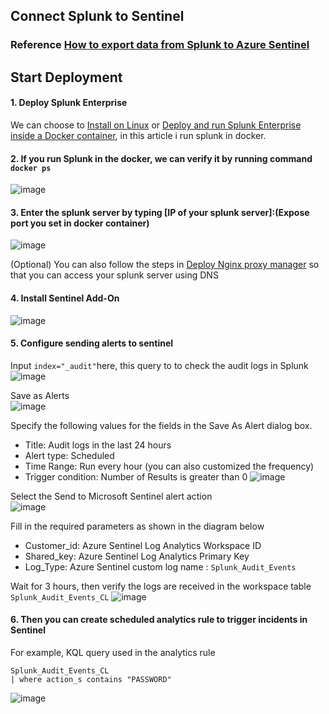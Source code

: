## Connect Splunk to Sentinel

### Reference [How to export data from Splunk to Azure Sentinel](https://techcommunity.microsoft.com/t5/microsoft-sentinel-blog/how-to-export-data-from-splunk-to-azure-sentinel/ba-p/1891237)

## Start Deployment
#### 1. Deploy Splunk Enterprise
We can choose to [Install on Linux](https://docs.splunk.com/Documentation/Splunk/9.0.4/Installation/InstallonLinux) or [Deploy and run Splunk Enterprise inside a Docker container](https://docs.splunk.com/Documentation/Splunk/8.0.5/Installation/DeployandrunSplunkEnterpriseinsideDockercontainers), in this article i run splunk in docker.

#### 2. If you run Splunk in the docker, we can verify it by running command `docker ps`
![image](https://github.com/guguji666666/GJS-Sentinel-Tips/assets/96930989/40873131-6552-4f40-aa8e-cd0ed3ed5218)

#### 3. Enter the splunk server by typing [IP of your splunk server]:(Expose port you set in docker container)
![image](https://github.com/guguji666666/GJS-Sentinel-Tips/assets/96930989/6b1db5fd-8711-4f6a-88f9-5cf74872b120)

(Optional) You can also follow the steps in [Deploy Nginx proxy manager](https://github.com/guguji666666/Docker) so that you can access your splunk server using DNS

#### 4. Install Sentinel Add-On
![image](https://github.com/guguji666666/GJS-Sentinel-Tips/assets/96930989/999a3550-4ca9-4eee-9db0-f8ff25bc4c73)

#### 5. Configure sending alerts to sentinel
Input `index="_audit"`here, this query to to check the audit logs in Splunk
![image](https://github.com/guguji666666/GJS-Sentinel-Tips/assets/96930989/e6772e32-1bec-4d0c-b22f-13fafad440c7)

Save as Alerts <br>
![image](https://github.com/guguji666666/GJS-Sentinel-Tips/assets/96930989/1c9f1785-c7fd-49fa-bb8b-575c8d3673a5)

Specify the following values for the fields in the Save As Alert dialog box.
* Title: Audit logs in the last 24 hours
* Alert type: Scheduled
* Time Range: Run every hour (you can also customized the frequency)
* Trigger condition: Number of Results is greater than 0
![image](https://github.com/guguji666666/GJS-Sentinel-Tips/assets/96930989/fd27c067-14d9-46d6-a725-35e62cdcc376)

Select the Send to Microsoft Sentinel alert action <br>
![image](https://github.com/guguji666666/GJS-Sentinel-Tips/assets/96930989/00f236a6-02fc-493f-9c47-9b861cc2a964)

Fill in the required parameters as shown in the diagram below
* Customer_id: Azure Sentinel Log Analytics Workspace ID
* Shared_key: Azure Sentinel Log Analytics Primary Key
* Log_Type: Azure Sentinel custom log name : `Splunk_Audit_Events`

Wait for 3 hours, then verify the logs are received in the workspace table `Splunk_Audit_Events_CL`
![image](https://github.com/guguji666666/GJS-Sentinel-Tips/assets/96930989/883e056e-0fc6-4bec-bdc5-51f0b98c3b3c)

#### 6. Then you can create scheduled analytics rule to trigger incidents in Sentinel
For example, KQL query used in the analytics rule <br>
```kusto
Splunk_Audit_Events_CL
| where action_s contains "PASSWORD"
```
![image](https://github.com/guguji666666/GJS-Sentinel-Tips/assets/96930989/a727e113-cb12-404a-8aa6-b81c88ffc58e)
